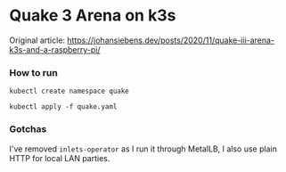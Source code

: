 # Quake 3 Arena on k3s
Original article: https://johansiebens.dev/posts/2020/11/quake-iii-arena-k3s-and-a-raspberry-pi/

### How to run
`kubectl create namespace quake`

`kubectl apply -f quake.yaml`

### Gotchas
I've removed `inlets-operator` as I run it through MetalLB, I also use plain HTTP for local LAN parties.